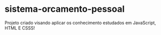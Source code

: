 # sistema-orcamento-pessoal
Projeto criado visando aplicar os conhecimento estudados em JavaScript, HTML E CSSS!
